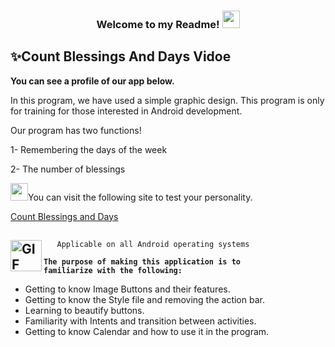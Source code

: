  <h3 align="center">
  
  Welcome to my Readme!
  <img src="https://media.giphy.com/media/hvRJCLFzcasrR4ia7z/giphy.gif" width="28">

</h3>

## ✨Count Blessings  And Days Vidoe

<p><strong>You can see a profile of our app below.</strong></p>


<p>In this program, we have used a simple graphic design. This program is only for training for those interested in Android development.</p> 
<p>Our program has two functions!</p>
<p>1- Remembering the days of the week</p>
<p>2- The number of blessings</p>


<p><img src="https://sitek.ir/wp-content/uploads/2019/10/screencapture-identity-flickr-sign-up-2019-09-23-14_17_41.png" width="28">You can visit the following site to test your personality.</p>

[Count Blessings and Days](https://myzekr.com/)


## <img align="left" alt="GIF" height="50px" src="https://www.toptimenet.com/images/setting.gif"/>  
  <ul>
        
       Applicable on all Android operating systems
          
  </ul>


  <code><strong>The purpose of making this application is to familiarize with the following:</strong></code>

<ul>
    <li>
         Getting to know Image Buttons and their features.
    </li>
    <li>
         Getting to know the Style file and removing the action bar.
    </li>
    <li>
         Learning to beautify buttons.
    </li>
    <li>
         Familiarity with Intents and transition between activities.
    </li>
    <li>
         Getting to know Calendar and how to use it in the program.
    </li>
</ul>
